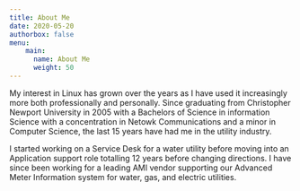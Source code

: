 ```yaml
---
title: About Me
date: 2020-05-20
authorbox: false
menu:
    main:
      name: About Me
      weight: 50
---
```


My interest in Linux has grown over the years as I have used it increasingly more both professionally and personally. Since graduating from Christopher Newport University in 2005 with a Bachelors of Science in information Science with a concentration in Netowk Communications and a minor in Computer Science, the last 15 years have had me in the utility industry.

I started working on a Service Desk for a water utility before moving into an Application support role totalling 12 years before changing directions.  I have since been working for a leading AMI vendor supporting our Advanced Meter Information system for water, gas, and electric utilities.
